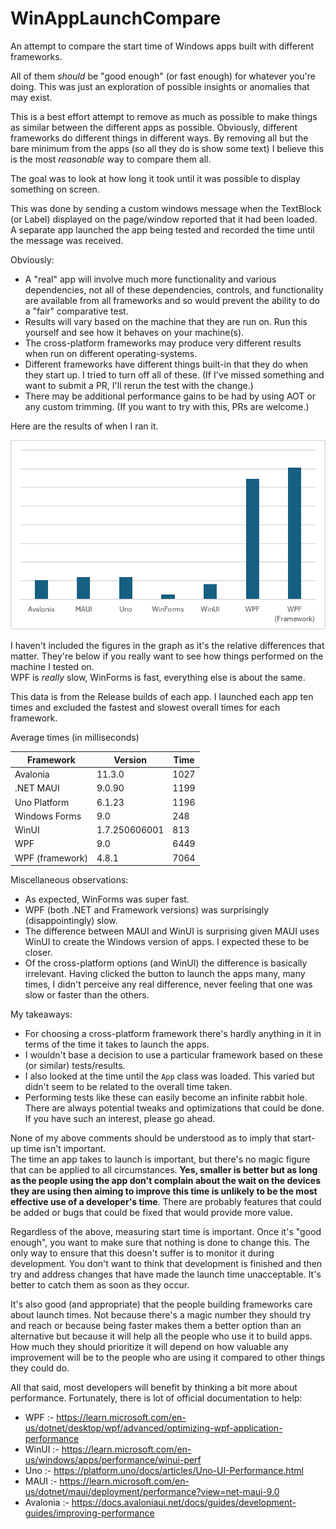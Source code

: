# WinAppLaunchCompare

An attempt to compare the start time of Windows apps built with different frameworks.

All of them _should_ be "good enough" (or fast enough) for whatever you're doing. This was just an exploration of possible insights or anomalies that may exist.

This is a best effort attempt to remove as much as possible to make things as similar between the different apps as possible. Obviously, different frameworks do different things in different ways. By removing all but the bare minimum from the apps (so all they do is show some text) I believe this is the most _reasonable_ way to compare them all.

The goal was to look at how long it took until it was possible to display something on screen.

This was done by sending a custom windows message when the TextBlock (or Label) displayed on the page/window reported that it had been loaded. A separate app launched the app being tested and recorded the time until the message was received.

Obviously:

- A "real" app will involve much more functionality and various dependencies, not all of these dependencies, controls, and functionality are available from all frameworks and so would prevent the ability to do a "fair" comparative test.
- Results will vary based on the machine that they are run on. Run this yourself and see how it behaves on your machine(s).
- The cross-platform frameworks may produce very different results when run on different operating-systems.
- Different frameworks have different things built-in that they do when they start up. I tried to turn off all of these. (If I've missed something and want to submit a PR, I'll rerun the test with the change.)
- There may be additional performance gains to be had by using AOT or any custom trimming. (If you want to try with this, PRs are welcome.)

Here are the results of when I ran it.

![Graph of data shown in table below](./assets/image-1.png)

I haven't included the figures in the graph as it's the relative differences that matter. They're below if you really want to see how things performed on the machine I tested on.  
WPF is _really_ slow, WinForms is fast, everything else is about the same.

This data is from the Release builds of each app. I launched each app ten times and excluded the fastest and slowest overall times for each framework.

Average times (in milliseconds)

| Framework       | Version       | Time |
|-----------------|---------------|------|
| Avalonia        | 11.3.0        | 1027 |
| .NET MAUI       | 9.0.90        | 1199 |
| Uno Platform    | 6.1.23        | 1196 |
| Windows Forms   | 9.0           | 248  |
| WinUI           | 1.7.250606001 | 813  |
| WPF             | 9.0           | 6449 |
| WPF (framework) | 4.8.1         | 7064 |

Miscellaneous observations:

- As expected, WinForms was super fast.
- WPF (both .NET and Framework versions) was surprisingly (disappointingly) slow.
- The difference between MAUI and WinUI is surprising given MAUI uses WinUI to create the Windows version of apps. I expected these to be closer.
- Of the cross-platform options (and WinUI) the difference is basically irrelevant. Having clicked the button to launch the apps many, many times, I didn't perceive any real difference, never feeling that one was slow or faster than the others.

My takeaways:

- For choosing a cross-platform framework there's hardly anything in it in terms of the time it takes to launch the apps.
- I wouldn't base a decision to use a particular framework based on these (or similar) tests/results.
- I also looked at the time until the `App` class was loaded. This varied but didn't seem to be related to the overall time taken.
- Performing tests like these can easily become an infinite rabbit hole. There are always potential tweaks and optimizations that could be done. If you have such an interest, please go ahead.

None of my above comments should be understood as to imply that start-up time isn't important.  
The time an app takes to launch is important, but there's no magic figure that can be applied to all circumstances. **Yes, smaller is better but as long as the people using the app don't complain about the wait on the devices they are using then aiming to improve this time is unlikely to be the most effective use of a developer's time**. There are probably features that could be added or bugs that could be fixed that would provide more value.

Regardless of the above, measuring start time is important. Once it's "good enough", you want to make sure that nothing is done to change this. The only way to ensure that this doesn't suffer is to monitor it during development. You don't want to think that development is finished and then try and address changes that have made the launch time unacceptable. It's better to catch them as soon as they occur.

It's also good (and appropriate) that the people building frameworks care about launch times. Not because there's a magic number they should try and reach or because being faster makes them a better option than an alternative but because it will help all the people who use it to build apps.  
How much they should prioritize it will depend on how valuable any improvement will be to the people who are using it compared to other things they could do.

All that said, most developers will benefit by thinking a bit more about performance. Fortunately, there is lot of official documentation to help:

- WPF :- https://learn.microsoft.com/en-us/dotnet/desktop/wpf/advanced/optimizing-wpf-application-performance
- WinUI :- https://learn.microsoft.com/en-us/windows/apps/performance/winui-perf
- Uno :- https://platform.uno/docs/articles/Uno-UI-Performance.html
- MAUI :- https://learn.microsoft.com/en-us/dotnet/maui/deployment/performance?view=net-maui-9.0
- Avalonia :- https://docs.avaloniaui.net/docs/guides/development-guides/improving-performance
